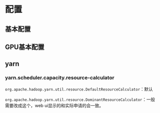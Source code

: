 # 配置

## 基本配置



## GPU基本配置



## yarn

### yarn.scheduler.capacity.resource-calculator

`org.apache.hadoop.yarn.util.resource.DefaultResourceCalculator`：默认

`org.apache.hadoop.yarn.util.resource.DominantResourceCalculator`：一般需要改成这个，web ui显示的和实际申请的会一致。

